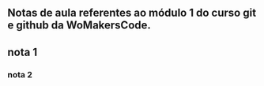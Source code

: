## Notas de aula referentes ao módulo 1 do curso git e github da WoMakersCode.

## nota 1

### nota 2